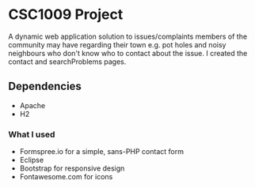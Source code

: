 # CSC1009 Project
A dynamic web application solution to issues/complaints members of the community may have regarding their town e.g. pot holes and noisy neighbours who don't know who to contact about the issue. I created the contact and searchProblems pages. 
## Dependencies
* Apache 
* H2 
### What I used
* Formspree.io for a simple, sans-PHP contact form
* Eclipse 
* Bootstrap for responsive design
* Fontawesome.com for icons 
